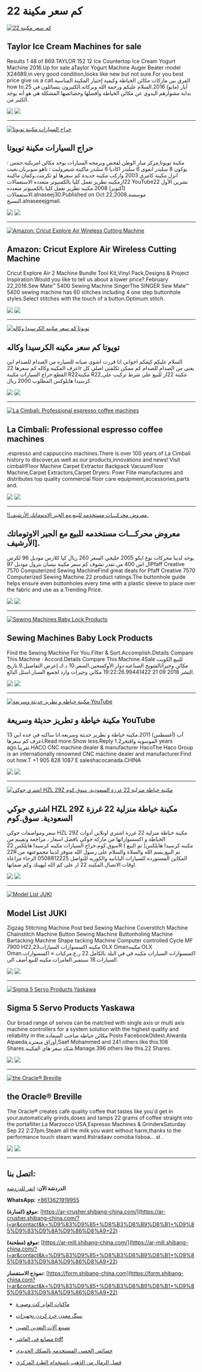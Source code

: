 # كم سعر مكينة 22

<a href="https://swt.shibang-china.com/?l=ar&img&k=%D9%83%D9%85+%D8%B3%D8%B9%D8%B1+%D9%85%D9%83%D9%8A%D9%86%D8%A9+22" target="_blank">![كم سعر مكينة 22](http://static.shibang-china.com/all-800x300/806.jpg)</a>

## Taylor Ice Cream Machines for sale
Results 1 48 of 869.TAYLOR 152 12 Ice Countertop Ice Cream Yogurt Machine 2016.Up for sale aTaylor Yogurt Machine Auger Beater model X24689,in very good condition,looks like new but not sure.For you best price give us a call.الفرق بين ماركات مكائن الخياطة وكيفية إختيار المكينة المناسبة how to.25 أيار (مايو) 2016.السلام عليكم ورحمة الله وبركاته.الكثيرون يتسائلون في بداية مشوارهم اليدوي عن مكائن الخياطة وأفضلها وخصائصها.المشكلة هي هو أنه يوجد الكثير من.


<a href="https://whatsapp.shibangsoft.com/WhatsApp.php" target="_blank" title="WhatsApp">![](http://static.shibang-china.com/icon/whatsapp.png)</a> <a href="https://swt.shibang-china.com/?l=ar&icon&k=%D9%83%D9%85+%D8%B3%D8%B9%D8%B1+%D9%85%D9%83%D9%8A%D9%86%D8%A9+22" target="_blank">![](http://static.shibang-china.com/icon/chat-ar.png)</a>

---

<a href="https://swt.shibang-china.com/?l=ar&img&k=%D9%83%D9%85+%D8%B3%D8%B9%D8%B1+%D9%85%D9%83%D9%8A%D9%86%D8%A9+22" target="_blank">![حراج السيارات مكينة تويوتا](http://static.shibang-china.com/all-800x300/215.jpg)</a>

## حراج السيارات مكينة تويوتا
مكينة تويوتا,مركز ميار الوطن لفحص وبرمجه السيارات يوجد مكائن امريكية.جمس : يوكون 8 سلندر انفوى 6 سلندر اكاديا 6 سلندر ماكينة شيفروليت : تاهو سوبربان.بغيت انزل مكينة كامري 2003 واركب مكينة جديدة كم سعرها لو تكرمت.وكمان ماكينة 22ارمكينه تطريز تغمل كليا بالكمبيوتر متعدده الاستعمالات YouTube22 تشرين الأول (أكتوبر) 2008.مكينه تطريز تغمل كليا بالكمبيوتر متعدده الاستعمالات.alnaseej30.Published on Oct 22,2008.موسسة النسيج.alnaseeejgmail.


<a href="https://whatsapp.shibangsoft.com/WhatsApp.php" target="_blank" title="WhatsApp">![](http://static.shibang-china.com/icon/whatsapp.png)</a> <a href="https://swt.shibang-china.com/?l=ar&icon&k=%D9%83%D9%85+%D8%B3%D8%B9%D8%B1+%D9%85%D9%83%D9%8A%D9%86%D8%A9+22" target="_blank">![](http://static.shibang-china.com/icon/chat-ar.png)</a>

---

<a href="https://swt.shibang-china.com/?l=ar&img&k=%D9%83%D9%85+%D8%B3%D8%B9%D8%B1+%D9%85%D9%83%D9%8A%D9%86%D8%A9+22" target="_blank">![Amazon: Cricut Explore Air Wireless Cutting Machine](http://static.shibang-china.com/all-800x300/356.jpg)</a>

## Amazon: Cricut Explore Air Wireless Cutting Machine
Cricut Explore Air 2 Machine Bundle Tool Kit,Vinyl Pack,Designs &amp; Project Inspiration.Would you like to tell us about a lower price?.February 22,2016.Sew Mate™ 5400 Sewing Machine SingerThe SINGER Sew Mate™ 5400 sewing machine has 60 stitches including 4 one step buttonhole styles.Select stitches with the touch of a button.Optimum stitch.


<a href="https://whatsapp.shibangsoft.com/WhatsApp.php" target="_blank" title="WhatsApp">![](http://static.shibang-china.com/icon/whatsapp.png)</a> <a href="https://swt.shibang-china.com/?l=ar&icon&k=%D9%83%D9%85+%D8%B3%D8%B9%D8%B1+%D9%85%D9%83%D9%8A%D9%86%D8%A9+22" target="_blank">![](http://static.shibang-china.com/icon/chat-ar.png)</a>

---

<a href="https://swt.shibang-china.com/?l=ar&img&k=%D9%83%D9%85+%D8%B3%D8%B9%D8%B1+%D9%85%D9%83%D9%8A%D9%86%D8%A9+22" target="_blank">![تويوتا كم سعر مكينه الكرسيدا وكاله](http://static.shibang-china.com/all-800x300/49.jpg)</a>

## تويوتا كم سعر مكينه الكرسيدا وكاله
السلام عليكم كيفكم اخواني انا قررت اشوي صيانه للسياره من الصدام للصدام ابي اعرف المكينه وكاله كم سعرها 22r يعني من الصدام للصدام كم ممكن تكلفني اصلي كل القطع.حراج السيارات مكينة R22مكينة R22,مكينة 22ار للبيع علي شرط تركيب علي كرسيدا هايلوكس المطلوب 2000 ريال.


<a href="https://whatsapp.shibangsoft.com/WhatsApp.php" target="_blank" title="WhatsApp">![](http://static.shibang-china.com/icon/whatsapp.png)</a> <a href="https://swt.shibang-china.com/?l=ar&icon&k=%D9%83%D9%85+%D8%B3%D8%B9%D8%B1+%D9%85%D9%83%D9%8A%D9%86%D8%A9+22" target="_blank">![](http://static.shibang-china.com/icon/chat-ar.png)</a>

---

<a href="https://swt.shibang-china.com/?l=ar&img&k=%D9%83%D9%85+%D8%B3%D8%B9%D8%B1+%D9%85%D9%83%D9%8A%D9%86%D8%A9+22" target="_blank">![La Cimbali: Professional espresso coffee machines](http://static.shibang-china.com/all-800x300/1166.jpg)</a>

## La Cimbali: Professional espresso coffee machines
.espresso and cappuccino machines.There is over 100 years of La Cimbali history to discover,as well as our products,innovations and news! Visit cimbali!Floor Machine Carpet Extractor Backpack VacuumFloor Machine,Carpet Extractors,Carpet Dryers: Powr Flite manufactures and distributes top quality commercial floor care equipment,accessories,parts and.


<a href="https://whatsapp.shibangsoft.com/WhatsApp.php" target="_blank" title="WhatsApp">![](http://static.shibang-china.com/icon/whatsapp.png)</a> <a href="https://swt.shibang-china.com/?l=ar&icon&k=%D9%83%D9%85+%D8%B3%D8%B9%D8%B1+%D9%85%D9%83%D9%8A%D9%86%D8%A9+22" target="_blank">![](http://static.shibang-china.com/icon/chat-ar.png)</a>

---

<a href="https://swt.shibang-china.com/?l=ar&img&k=%D9%83%D9%85+%D8%B3%D8%B9%D8%B1+%D9%85%D9%83%D9%8A%D9%86%D8%A9+22" target="_blank">![معروض محركـــات مستخدمه للبيع مع الجير الاوتوماتك [الأرشيف.](http://static.shibang-china.com/all-800x300/1188.jpg)</a>

## معروض محركـــات مستخدمه للبيع مع الجير الاوتوماتك [الأرشيف.
يوجد لدينا محركات نوع ايكو 2005 خليجي السعر 260 ريال كيا كلارس موديل 96 لكزس ال اس 400 من.تقدر تشوف كم سعر مكينة نيسان بترول موديل 97Pfaff Creative 7570 Computerized Sewing MachineFind great deals for Pfaff Creative 7570 Computerized Sewing Machine.22 product ratings.The buttonhole guide helps ensure even buttonholes every time with a plastic sleeve to place over the fabric and use as a.Trending Price.


<a href="https://whatsapp.shibangsoft.com/WhatsApp.php" target="_blank" title="WhatsApp">![](http://static.shibang-china.com/icon/whatsapp.png)</a> <a href="https://swt.shibang-china.com/?l=ar&icon&k=%D9%83%D9%85+%D8%B3%D8%B9%D8%B1+%D9%85%D9%83%D9%8A%D9%86%D8%A9+22" target="_blank">![](http://static.shibang-china.com/icon/chat-ar.png)</a>

---

<a href="https://swt.shibang-china.com/?l=ar&img&k=%D9%83%D9%85+%D8%B3%D8%B9%D8%B1+%D9%85%D9%83%D9%8A%D9%86%D8%A9+22" target="_blank">![Sewing Machines Baby Lock Products](http://static.shibang-china.com/all-800x300/281.jpg)</a>

## Sewing Machines Baby Lock Products
Find the Sewing Machine For You.Filter &amp; Sort.Accomplish.Details Compare This Machine &middot; Accord.Details Compare This Machine.4Sale للبيع الكويت مكائن وجيراتالشويخ الصناعيه.دوار الأوكسجين.السعر.10 د.ك إعرض التفاصيل.9.تاريخ النشر 2018 09 21 19:22:26.99441422 مكاين وجيرات وارد لجميع السيار.اسئل البائع.


<a href="https://whatsapp.shibangsoft.com/WhatsApp.php" target="_blank" title="WhatsApp">![](http://static.shibang-china.com/icon/whatsapp.png)</a> <a href="https://swt.shibang-china.com/?l=ar&icon&k=%D9%83%D9%85+%D8%B3%D8%B9%D8%B1+%D9%85%D9%83%D9%8A%D9%86%D8%A9+22" target="_blank">![](http://static.shibang-china.com/icon/chat-ar.png)</a>

---

<a href="https://swt.shibang-china.com/?l=ar&img&k=%D9%83%D9%85+%D8%B3%D8%B9%D8%B1+%D9%85%D9%83%D9%8A%D9%86%D8%A9+22" target="_blank">![مكينة خياطة و تطريز حديثة وسريعة YouTube](http://static.shibang-china.com/all-800x300/878.jpg)</a>

## مكينة خياطة و تطريز حديثة وسريعة YouTube
13 آب (أغسطس) 2011.مكينة خياطة و تطريز حديثة وسريعة.انا ساكنه في جده ابي اعرف كم سعرها﻿.Read more.Show less.Reply 1.الموسويه وافتخر2 years ago.تقريبا.HACO CNC machine dealer &amp; manufacturer HacoThe Haco Group is an internationally renowned CNC machine dealer and manufacturer.Find out how.T +1 905 828 1087 E saleshacocanada.CHINA


<a href="https://whatsapp.shibangsoft.com/WhatsApp.php" target="_blank" title="WhatsApp">![](http://static.shibang-china.com/icon/whatsapp.png)</a> <a href="https://swt.shibang-china.com/?l=ar&icon&k=%D9%83%D9%85+%D8%B3%D8%B9%D8%B1+%D9%85%D9%83%D9%8A%D9%86%D8%A9+22" target="_blank">![](http://static.shibang-china.com/icon/chat-ar.png)</a>

---

<a href="https://swt.shibang-china.com/?l=ar&img&k=%D9%83%D9%85+%D8%B3%D8%B9%D8%B1+%D9%85%D9%83%D9%8A%D9%86%D8%A9+22" target="_blank">![اشتري جوكي HZL 29Z مكينة خياطة منزلية 22 غرزة السعودية. سوق.كوم](http://static.shibang-china.com/all-800x300/376.jpg)</a>

## اشتري جوكي HZL 29Z مكينة خياطة منزلية 22 غرزة السعودية. سوق.كوم
سعر ومواصفات جوكي HZL 29Z مكينة خياطة منزلية 22 غرزة اشتري اونلاين أدوات الخياطة و اكسسواراتها من ماركة جوكي بافضل اسعار ، مراجعة وتقييم من سوق.كوم.حراج السيارات مكينه كرسيدا هايلكس 22R ( تم البيع )مكينه كرسيدا هايلكس 22R تم البيع,بسم الله والصلاة والسلام على رسول الله متوفر لدينا مجموعتهة من المكاين المستورده للسيارات اليابانيه والكوريه للتواصل 0508812225 الرجاء مراعاة اوقات الاتصال.المكينه 22 ار على كم الله ليهينك وكم ضمانها.


<a href="https://whatsapp.shibangsoft.com/WhatsApp.php" target="_blank" title="WhatsApp">![](http://static.shibang-china.com/icon/whatsapp.png)</a> <a href="https://swt.shibang-china.com/?l=ar&icon&k=%D9%83%D9%85+%D8%B3%D8%B9%D8%B1+%D9%85%D9%83%D9%8A%D9%86%D8%A9+22" target="_blank">![](http://static.shibang-china.com/icon/chat-ar.png)</a>

---

<a href="https://swt.shibang-china.com/?l=ar&img&k=%D9%83%D9%85+%D8%B3%D8%B9%D8%B1+%D9%85%D9%83%D9%8A%D9%86%D8%A9+22" target="_blank">![Model List JUKI](http://static.shibang-china.com/all-800x300/502.jpg)</a>

## Model List JUKI
Zigzag Stitching Machine Post bed Sewing Machine Coverstitch Machine Chainstitch Machine Button Sewing Machine Buttonholing Machine Bartacking Machine Shape tacking Machine Computer controlled Cycle.MF 7900 H22,23مكينه اكسسوارات السيارات OLX Omanمكينه OLX Oman.اكسسوارات السيارات مكينه في في البلد بالكامل.22 ر.ع.مركبات » اكسسوارات السيارات.18 سبتمبر.العامرات.مكينه للبيع.أضف الى.


<a href="https://whatsapp.shibangsoft.com/WhatsApp.php" target="_blank" title="WhatsApp">![](http://static.shibang-china.com/icon/whatsapp.png)</a> <a href="https://swt.shibang-china.com/?l=ar&icon&k=%D9%83%D9%85+%D8%B3%D8%B9%D8%B1+%D9%85%D9%83%D9%8A%D9%86%D8%A9+22" target="_blank">![](http://static.shibang-china.com/icon/chat-ar.png)</a>

---

<a href="https://swt.shibang-china.com/?l=ar&img&k=%D9%83%D9%85+%D8%B3%D8%B9%D8%B1+%D9%85%D9%83%D9%8A%D9%86%D8%A9+22" target="_blank">![Sigma 5 Servo Products Yaskawa](http://static.shibang-china.com/all-800x300/228.jpg)</a>

## Sigma 5 Servo Products Yaskawa
Our broad range of servos can be matched with single axis or multi axis machine controllers for a system solution with the highest quality and reliability in the.مكائن خياطة صاحب السعادة Posts FacebookOldest.Alwarda Alpaeda,أوراق مبعثرة,Saef Mohammed and 241 others like this.108 Shares.شكد سعر هاي المكينه.Manage.396 others like this.22 Shares.


<a href="https://whatsapp.shibangsoft.com/WhatsApp.php" target="_blank" title="WhatsApp">![](http://static.shibang-china.com/icon/whatsapp.png)</a> <a href="https://swt.shibang-china.com/?l=ar&icon&k=%D9%83%D9%85+%D8%B3%D8%B9%D8%B1+%D9%85%D9%83%D9%8A%D9%86%D8%A9+22" target="_blank">![](http://static.shibang-china.com/icon/chat-ar.png)</a>

---

<a href="https://swt.shibang-china.com/?l=ar&img&k=%D9%83%D9%85+%D8%B3%D8%B9%D8%B1+%D9%85%D9%83%D9%8A%D9%86%D8%A9+22" target="_blank">![the Oracle® Breville](http://static.shibang-china.com/all-800x300/539.jpg)</a>

## the Oracle® Breville
The Oracle® creates café quality coffee that tastes like you&#39;d get in your.automatically grinds,doses and tamps 22 grams of coffee straight into the portafilter.La Marzocco USA,Espresso Machines &amp; GrindersSaturday Sep 22 2:27pm.Steam all the milk you want without harm,thanks to the performance touch steam wand.#stradaav comoba lisboa… st .


<a href="https://whatsapp.shibangsoft.com/WhatsApp.php" target="_blank" title="WhatsApp">![](http://static.shibang-china.com/icon/whatsapp.png)</a> <a href="https://swt.shibang-china.com/?l=ar&icon&k=%D9%83%D9%85+%D8%B3%D8%B9%D8%B1+%D9%85%D9%83%D9%8A%D9%86%D8%A9+22" target="_blank">![](http://static.shibang-china.com/icon/chat-ar.png)</a>

---
## اتصل بنا:

**الدردشة الآن:** [انقر للدردشة](https://swt.shibang-china.com?l=ar&contact&k=%D9%83%D9%85+%D8%B3%D8%B9%D8%B1+%D9%85%D9%83%D9%8A%D9%86%D8%A9+22)

**WhatsApp:**  [+8613621919955](https://whatsapp.shibangsoft.com/WhatsApp.php)

**موقع (كسارة):** [https://ar-crusher.shibang-china.com/](https://ar-crusher.shibang-china.com/?l=ar&contact&k=%D9%83%D9%85+%D8%B3%D8%B9%D8%B1+%D9%85%D9%83%D9%8A%D9%86%D8%A9+22)

**موقع (مطحنة):** [https://ar-mill.shibang-china.com/](https://ar-mill.shibang-china.com/?l=ar&contact&k=%D9%83%D9%85+%D8%B3%D8%B9%D8%B1+%D9%85%D9%83%D9%8A%D9%86%D8%A9+22)

**نموذج الاستفسار:** [https://form.shibang-china.com](https://form.shibang-china.com?l=ar&contact&k=%D9%83%D9%85+%D8%B3%D8%B9%D8%B1+%D9%85%D9%83%D9%8A%D9%86%D8%A9+22)

* [ماكنات الواير كت وصورة](../20/%D9%85%D8%A7%D9%83%D9%86%D8%A7%D8%AA%20%D8%A7%D9%84%D9%88%D8%A7%D9%8A%D8%B1%20%D9%83%D8%AA%20%D9%88%D8%B5%D9%88%D8%B1%D8%A9.md)

* [سنگ معدن خرد کردن تجهیزات](../20/%D8%B3%D9%86%DA%AF%20%D9%85%D8%B9%D8%AF%D9%86%20%D8%AE%D8%B1%D8%AF%20%DA%A9%D8%B1%D8%AF%D9%86%20%D8%AA%D8%AC%D9%87%DB%8C%D8%B2%D8%A7%D8%AA.md)

* [تصنيع آلات التعدين الصين](../17/%D8%AA%D8%B5%D9%86%D9%8A%D8%B9%20%D8%A2%D9%84%D8%A7%D8%AA%20%D8%A7%D9%84%D8%AA%D8%B9%D8%AF%D9%8A%D9%86%20%D8%A7%D9%84%D8%B5%D9%8A%D9%86.md)

* [مصانع فى العاشر pdf](../17/%D9%85%D8%B5%D8%A7%D9%86%D8%B9%20%D9%81%D9%89%20%D8%A7%D9%84%D8%B9%D8%A7%D8%B4%D8%B1%20pdf.md)

* [خصائص الحصى المستخدمه بالسكك الحديدي](../17/%D8%AE%D8%B5%D8%A7%D8%A6%D8%B5%20%D8%A7%D9%84%D8%AD%D8%B5%D9%89%20%D8%A7%D9%84%D9%85%D8%B3%D8%AA%D8%AE%D8%AF%D9%85%D9%87%20%D8%A8%D8%A7%D9%84%D8%B3%D9%83%D9%83%20%D8%A7%D9%84%D8%AD%D8%AF%D9%8A%D8%AF%D9%8A.md)

* [فصل الرمال من الذهب باستخدام الطرد المركزي](../16/%D9%81%D8%B5%D9%84%20%D8%A7%D9%84%D8%B1%D9%85%D8%A7%D9%84%20%D9%85%D9%86%20%D8%A7%D9%84%D8%B0%D9%87%D8%A8%20%D8%A8%D8%A7%D8%B3%D8%AA%D8%AE%D8%AF%D8%A7%D9%85%20%D8%A7%D9%84%D8%B7%D8%B1%D8%AF%20%D8%A7%D9%84%D9%85%D8%B1%D9%83%D8%B2%D9%8A.md)